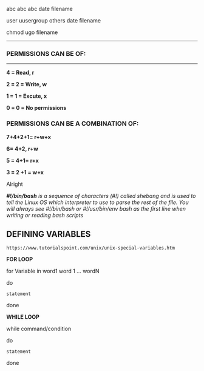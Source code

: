 abc abc abc date filename

user uusergroup others date filename

chmod ugo filename



---
### PERMISSIONS CAN BE OF:
---
**4 = Read, r**

**2 = 2 = Write, w**

**1 = 1 = Excute, x**

**0 = 0 = No permissions**


### PERMISSIONS CAN BE A COMBINATION OF:

**7+4+2+1= r+w+x**

**6= 4+2, r+w**

**5 = 4+1= r+x**

**3 = 2 +1 = w+x**

Alright



***#!/bin/bash** is a sequence of characters (#!) called shebang and is used to tell the Linux OS which interpreter to use to parse the rest of the file. You will always see #!/bin/bash or #!/usr/bin/env bash as the first line when writing or reading bash scripts*



## DEFINING VARIABLES

`https://www.tutorialspoint.com/unix/unix-special-variables.htm`


**FOR LOOP**

for Variable in word1 word 1 ... wordN

do

    statement

done


**WHILE LOOP**



while command/condition

do

    statement

done

